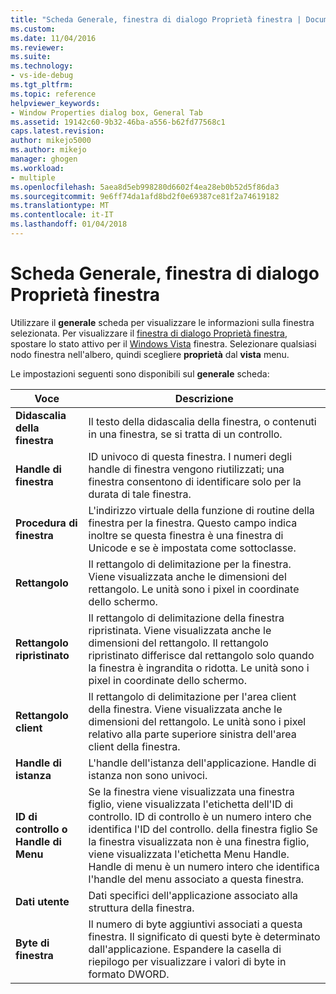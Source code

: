 ```yaml
---
title: "Scheda Generale, finestra di dialogo Proprietà finestra | Documenti Microsoft"
ms.custom: 
ms.date: 11/04/2016
ms.reviewer: 
ms.suite: 
ms.technology:
- vs-ide-debug
ms.tgt_pltfrm: 
ms.topic: reference
helpviewer_keywords:
- Window Properties dialog box, General Tab
ms.assetid: 19142c60-9b32-46ba-a556-b62fd77568c1
caps.latest.revision: 
author: mikejo5000
ms.author: mikejo
manager: ghogen
ms.workload:
- multiple
ms.openlocfilehash: 5aea8d5eb998280d6602f4ea28eb0b52d5f86da3
ms.sourcegitcommit: 9e6ff74da1afd8bd2f0e69387ce81f2a74619182
ms.translationtype: MT
ms.contentlocale: it-IT
ms.lasthandoff: 01/04/2018
---
```

# <a name="general-tab-window-properties-dialog-box"></a>Scheda Generale, finestra di dialogo Proprietà finestra
Utilizzare il **generale** scheda per visualizzare le informazioni sulla finestra selezionata. Per visualizzare il [finestra di dialogo Proprietà finestra](../debugger/window-properties-dialog-box.md), spostare lo stato attivo per il [Windows Vista](../debugger/windows-view.md) finestra. Selezionare qualsiasi nodo finestra nell'albero, quindi scegliere **proprietà** dal **vista** menu.  
  
 Le impostazioni seguenti sono disponibili sul **generale** scheda:  
  
|Voce|Descrizione|  
|-----------|-----------------|  
|**Didascalia della finestra**|Il testo della didascalia della finestra, o contenuti in una finestra, se si tratta di un controllo.|  
|**Handle di finestra**|ID univoco di questa finestra. I numeri degli handle di finestra vengono riutilizzati; una finestra consentono di identificare solo per la durata di tale finestra.|  
|**Procedura di finestra**|L'indirizzo virtuale della funzione di routine della finestra per la finestra. Questo campo indica inoltre se questa finestra è una finestra di Unicode e se è impostata come sottoclasse.|  
|**Rettangolo**|Il rettangolo di delimitazione per la finestra. Viene visualizzata anche le dimensioni del rettangolo. Le unità sono i pixel in coordinate dello schermo.|  
|**Rettangolo ripristinato**|Il rettangolo di delimitazione della finestra ripristinata. Viene visualizzata anche le dimensioni del rettangolo. Il rettangolo ripristinato differisce dal rettangolo solo quando la finestra è ingrandita o ridotta. Le unità sono i pixel in coordinate dello schermo.|  
|**Rettangolo client**|Il rettangolo di delimitazione per l'area client della finestra. Viene visualizzata anche le dimensioni del rettangolo. Le unità sono i pixel relativo alla parte superiore sinistra dell'area client della finestra.|  
|**Handle di istanza**|L'handle dell'istanza dell'applicazione. Handle di istanza non sono univoci.|  
|**ID di controllo o Handle di Menu**|Se la finestra viene visualizzata una finestra figlio, viene visualizzata l'etichetta dell'ID di controllo. ID di controllo è un numero intero che identifica l'ID del controllo. della finestra figlio Se la finestra visualizzata non è una finestra figlio, viene visualizzata l'etichetta Menu Handle. Handle di menu è un numero intero che identifica l'handle del menu associato a questa finestra.|  
|**Dati utente**|Dati specifici dell'applicazione associato alla struttura della finestra.|  
|**Byte di finestra**|Il numero di byte aggiuntivi associati a questa finestra. Il significato di questi byte è determinato dall'applicazione. Espandere la casella di riepilogo per visualizzare i valori di byte in formato DWORD.|